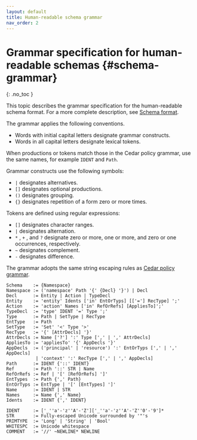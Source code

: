 ```yaml
---
layout: default
title: Human-readable schema grammar
nav_order: 2
---
```

<!-- markdownlint-disable-file MD040 -->

# Grammar specification for human-readable schemas {#schema-grammar}
{: .no_toc }

This topic describes the grammar specification for the human-readable schema format. For a more complete description, see [Schema format](../schema/human-readable-schema-format).

The grammar applies the following conventions. 
+ Words with initial capital letters designate grammar constructs.
+ Words in all capital letters designate lexical tokens. 

When productions or tokens match those in the Cedar policy grammar, use the same names, for example `IDENT` and `Path`.

Grammar constructs use the following symbols:
+ `|` designates alternatives.
+ `[]` designates optional productions.
+ `()` designates grouping.
+ `{}` designates repetition of a form zero or more times.

Tokens are defined using regular expressions:
+ `[]` designates character ranges.
+ `|` designates alternation.
+ `*` , `+` , and `?` designate zero or more, one or more, and zero or one occurrences, respectively.
+ `~` designates complement.
+ `-` designates difference.

The grammar adopts the same string escaping rules as [Cedar policy grammar](../policies/syntax-grammar.html).

```
Schema    := {Namespace}
Namespace := ('namespace' Path '{' {Decl} '}') | Decl
Decl      := Entity | Action | TypeDecl
Entity    := 'entity' Idents ['in' EntOrTyps] [['='] RecType] ';'
Action    := 'action' Names ['in' RefOrRefs] [AppliesTo]';'
TypeDecl  := 'type' IDENT '=' Type ';'
Type      := Path | SetType | RecType
EntType   := Path
SetType   := 'Set' '<' Type '>'
RecType   := '{' [AttrDecls] '}'
AttrDecls := Name ['?'] ':' Type [',' | ',' AttrDecls]
AppliesTo := 'appliesTo' '{' AppDecls '}'
AppDecls  := ('principal' | 'resource') ':' EntOrTyps [',' | ',' AppDecls]
           | 'context' ':' RecType [',' | ',' AppDecls]
Path      := IDENT {'::' IDENT}
Ref       := Path '::' STR | Name
RefOrRefs := Ref | '[' [RefOrRefs] ']'
EntTypes  := Path {',' Path}
EntOrTyps := EntType | '[' [EntTypes] ']'
Name      := IDENT | STR
Names     := Name {',' Name}
Idents    := IDENT {',' IDENT}

IDENT     := ['_''a'-'z''A'-'Z']['_''a'-'z''A'-'Z''0'-'9']*
STR       := Fully-escaped Unicode surrounded by '"'s
PRIMTYPE  := 'Long' | 'String' | 'Bool'
WHITESPC  := Unicode whitespace
COMMENT   := '//' ~NEWLINE* NEWLINE
```